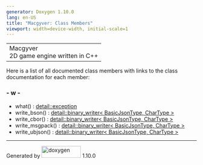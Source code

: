 ```yaml
---
generator: Doxygen 1.10.0
lang: en-US
title: "Macgyver: Class Members"
viewport: width=device-width, initial-scale=1
---
```


<div id="top">

<div id="titlearea">

<table data-cellspacing="0" data-cellpadding="0">
<colgroup>
<col style="width: 100%" />
</colgroup>
<tbody>
<tr id="projectrow" class="odd">
<td id="projectalign"><div id="projectname">
Macgyver
</div>
<div id="projectbrief">
2D game engine written in C++
</div></td>
</tr>
</tbody>
</table>

</div>

<div id="main-nav">

</div>

</div>

<div class="contents">

<div class="textblock">

Here is a list of all documented class members with links to the class
documentation for each member:

</div>

### <span id="index_w"></span>- w -

- what() : <a
  href="classdetail_1_1exception.html#ae75d7315f5f2d85958da6d961375caf0"
  class="el">detail::exception</a>
- write_bson() : <a
  href="classdetail_1_1binary__writer.html#a1aae361b7492825979cbb80245b9c0d6"
  class="el">detail::binary_writer&lt; BasicJsonType, CharType &gt;</a>
- write_cbor() : <a
  href="classdetail_1_1binary__writer.html#ae6ab36b61e8ad346e75d9f9abc983d4c"
  class="el">detail::binary_writer&lt; BasicJsonType, CharType &gt;</a>
- write_msgpack() : <a
  href="classdetail_1_1binary__writer.html#adc3dbefa80134d3530a1b3f1c9629586"
  class="el">detail::binary_writer&lt; BasicJsonType, CharType &gt;</a>
- write_ubjson() : <a
  href="classdetail_1_1binary__writer.html#a972bec9688cbc5673bb482bbe9543e2a"
  class="el">detail::binary_writer&lt; BasicJsonType, CharType &gt;</a>

</div>

------------------------------------------------------------------------

<span class="small">Generated
by [<img src="doxygen.svg" class="footer" width="104" height="31"
alt="doxygen" />](https://www.doxygen.org/index.html) 1.10.0</span>
